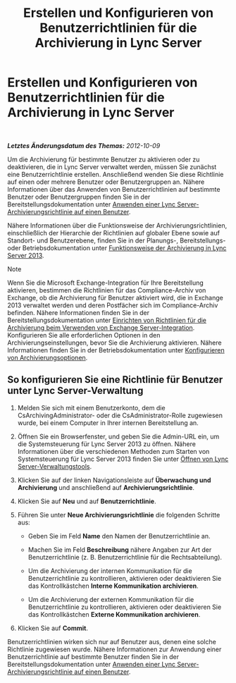 ﻿---
title: Erstellen und Konfigurieren von Benutzerrichtlinien für die Archivierung in Lync Server
TOCTitle: Erstellen und Konfigurieren von Benutzerrichtlinien für die Archivierung in Lync Server
ms:assetid: 5af0e605-3563-4d6f-a3c6-511d204a3165
ms:mtpsurl: https://technet.microsoft.com/de-de/library/JJ204923(v=OCS.15)
ms:contentKeyID: 49294111
ms.date: 05/19/2016
mtps_version: v=OCS.15
ms.translationtype: HT
---

# Erstellen und Konfigurieren von Benutzerrichtlinien für die Archivierung in Lync Server

 

_**Letztes Änderungsdatum des Themas:** 2012-10-09_

Um die Archivierung für bestimmte Benutzer zu aktivieren oder zu deaktivieren, die in Lync Server verwaltet werden, müssen Sie zunächst eine Benutzerrichtlinie erstellen. Anschließend wenden Sie diese Richtlinie auf einen oder mehrere Benutzer oder Benutzergruppen an. Nähere Informationen über das Anwenden von Benutzerrichtlinien auf bestimmte Benutzer oder Benutzergruppen finden Sie in der Bereitstellungsdokumentation unter [Anwenden einer Lync Server-Archivierungsrichtlinie auf einen Benutzer](lync-server-2013-applying-a-lync-server-archiving-policy-to-a-user.md).

Nähere Informationen über die Funktionsweise der Archivierungsrichtlinien, einschließlich der Hierarchie der Richtlinien auf globaler Ebene sowie auf Standort- und Benutzerebene, finden Sie in der Planungs-, Bereitstellungs- oder Betriebsdokumentation unter [Funktionsweise der Archivierung in Lync Server 2013](lync-server-2013-how-archiving-works.md).


> [!NOTE]
> Wenn Sie die Microsoft Exchange-Integration für Ihre Bereitstellung aktivieren, bestimmen die Richtlinien für das Compliance-Archiv von Exchange, ob die Archivierung für Benutzer aktiviert wird, die in Exchange 2013 verwaltet werden und deren Postfächer sich im Compliance-Archiv befinden. Nähere Informationen finden Sie in der Bereitstellungsdokumentation unter <A href="lync-server-2013-setting-up-policies-for-archiving-when-using-exchange-server-integration.md">Einrichten von Richtlinien für die Archivierung beim Verwenden von Exchange Server-Integration</A>.<BR>Konfigurieren Sie alle erforderlichen Optionen in den Archivierungseinstellungen, bevor Sie die Archivierung aktivieren. Nähere Informationen finden Sie in der Betriebsdokumentation unter <A href="lync-server-2013-configuring-archiving-options.md">Konfigurieren von Archivierungsoptionen</A>.



## So konfigurieren Sie eine Richtlinie für Benutzer unter Lync Server-Verwaltung

1.  Melden Sie sich mit einem Benutzerkonto, dem die CsArchivingAdministrator- oder die CsAdministrator-Rolle zugewiesen wurde, bei einem Computer in Ihrer internen Bereitstellung an.

2.  Öffnen Sie ein Browserfenster, und geben Sie die Admin-URL ein, um die Systemsteuerung für Lync Server 2013 zu öffnen. Nähere Informationen über die verschiedenen Methoden zum Starten von Systemsteuerung für Lync Server 2013 finden Sie unter [Öffnen von Lync Server-Verwaltungstools](lync-server-2013-open-lync-server-administrative-tools.md).

3.  Klicken Sie auf der linken Navigationsleiste auf **Überwachung und Archivierung** und anschließend auf **Archivierungsrichtlinie**.

4.  Klicken Sie auf **Neu** und auf **Benutzerrichtlinie**.

5.  Führen Sie unter **Neue Archivierungsrichtlinie** die folgenden Schritte aus:
    
      - Geben Sie im Feld **Name** den Namen der Benutzerrichtlinie an.
    
      - Machen Sie im Feld **Beschreibung** nähere Angaben zur Art der Benutzerrichtlinie (z. B. Benutzerrichtlinie für die Rechtsabteilung).
    
      - Um die Archivierung der internen Kommunikation für die Benutzerrichtlinie zu kontrollieren, aktivieren oder deaktivieren Sie das Kontrollkästchen **Interne Kommunikation archivieren**.
    
      - Um die Archivierung der externen Kommunikation für die Benutzerrichtlinie zu kontrollieren, aktivieren oder deaktivieren Sie das Kontrollkästchen **Externe Kommunikation archivieren**.

6.  Klicken Sie auf **Commit**.

Benutzerrichtlinien wirken sich nur auf Benutzer aus, denen eine solche Richtlinie zugewiesen wurde. Nähere Informationen zur Anwendung einer Benutzerrichtlinie auf bestimmte Benutzer finden Sie in der Bereitstellungsdokumentation unter [Anwenden einer Lync Server-Archivierungsrichtlinie auf einen Benutzer](lync-server-2013-applying-a-lync-server-archiving-policy-to-a-user.md).

